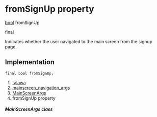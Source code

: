 
<div>

# fromSignUp property

</div>


[bool](https://api.flutter.dev/flutter/dart-core/bool-class.html)
fromSignUp


final




Indicates whether the user navigated to the main screen from the signup
page.



## Implementation

``` language-dart
final bool fromSignUp;
```







1.  [talawa](../../index.html)
2.  [mainscreen_navigation_args](../../models_mainscreen_navigation_args/)
3.  [MainScreenArgs](../../models_mainscreen_navigation_args/MainScreenArgs-class.html)
4.  fromSignUp property

##### MainScreenArgs class







